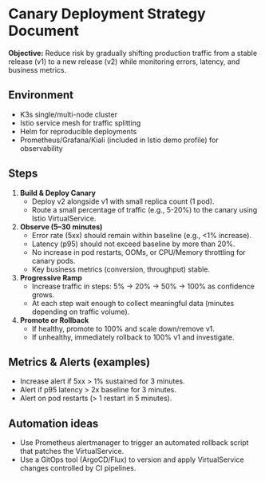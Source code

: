 # Canary Deployment Strategy Document

**Objective:** Reduce risk by gradually shifting production traffic from a stable release (v1)
to a new release (v2) while monitoring errors, latency, and business metrics.

## Environment
- K3s single/multi-node cluster
- Istio service mesh for traffic splitting
- Helm for reproducible deployments
- Prometheus/Grafana/Kiali (included in Istio demo profile) for observability

## Steps
1. **Build & Deploy Canary**
   - Deploy v2 alongside v1 with small replica count (1 pod).
   - Route a small percentage of traffic (e.g., 5-20%) to the canary using Istio VirtualService.
2. **Observe (5–30 minutes)**
   - Error rate (5xx) should remain within baseline (e.g., <1% increase).
   - Latency (p95) should not exceed baseline by more than 20%.
   - No increase in pod restarts, OOMs, or CPU/Memory throttling for canary pods.
   - Key business metrics (conversion, throughput) stable.
3. **Progressive Ramp**
   - Increase traffic in steps: 5% -> 20% -> 50% -> 100% as confidence grows.
   - At each step wait enough to collect meaningful data (minutes depending on traffic volume).
4. **Promote or Rollback**
   - If healthy, promote to 100% and scale down/remove v1.
   - If unhealthy, immediately rollback to 100% v1 and investigate.

## Metrics & Alerts (examples)
- Increase alert if 5xx > 1% sustained for 3 minutes.
- Alert if p95 latency > 2x baseline for 3 minutes.
- Alert on pod restarts (> 1 restart in 5 minutes).

## Automation ideas
- Use Prometheus alertmanager to trigger an automated rollback script that patches the VirtualService.
- Use a GitOps tool (ArgoCD/Flux) to version and apply VirtualService changes controlled by CI pipelines.

